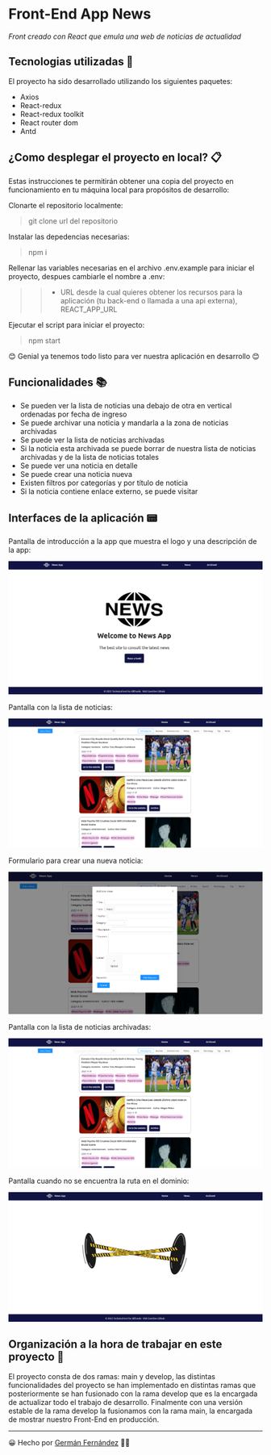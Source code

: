 # Front-End App News

_Front creado con React que emula una web de noticias de actualidad_

## Tecnologias utilizadas 🚀

El proyecto ha sido desarrollado utilizando los siguientes paquetes:

* Axios
* React-redux
* React-redux toolkit
* React router dom
* Antd
 
## ¿Como desplegar el proyecto en local? 📋
Estas instrucciones te permitirán obtener una copia del proyecto en funcionamiento en tu máquina local para propósitos de desarrollo:

Clonarte el repositorio localmente:

> git clone url del repositorio

Instalar las depedencias necesarias:

> npm i

Rellenar las variables necesarias en el archivo .env.example para iniciar el proyecto, despues cambiarle el nombre a .env:

> >   -  URL desde la cual quieres obtener los recursos para la aplicación (tu back-end o llamada a una api externa), REACT_APP_URL

Ejecutar el script para iniciar el proyecto:

> npm start

😊 Genial ya tenemos todo listo para ver nuestra aplicación en desarrollo 😊

## Funcionalidades 📚

- Se pueden ver la lista de noticias una debajo de otra en vertical ordenadas por fecha de ingreso
- Se puede archivar una noticia y mandarla a la zona de noticias archivadas
- Se puede ver la lista de noticias archivadas
- Si la noticia esta archivada se puede borrar de nuestra lista de noticias archivadas y de la lista de noticias totales
- Se puede ver una noticia en detalle
- Se puede crear una noticia nueva
- Existen filtros por categorías y por título de noticia
- Si la noticia contiene enlace externo, se puede visitar

## Interfaces de la aplicación 📟

Pantalla de introducción a la app que muestra el logo y una descripción de la app:

![Foto Home](./images_github/Home.png)

Pantalla con la lista de noticias:

![Foto News](./images_github/News.png)

Formulario para crear una nueva noticia:

![Foto Form](./images_github/Form.png)

Pantalla con la lista de noticias archivadas:

![Foto Archived](./images_github/Archived.png)

Pantalla cuando no se encuentra la ruta en el dominio:

![Foto Notfound](./images_github/Notfound.png)

## Organización a la hora de trabajar en este proyecto 📌
El proyecto consta de dos ramas: main y develop, las distintas funcionalidades del proyecto se han implementado en distintas ramas que posteriormente se han fusionado con la rama develop que es la encargada de actualizar todo el trabajo de desarrollo. Finalmente con una versión estable de la rama develop la fusionamos con la rama main, la encargada de mostrar nuestro Front-End en producción.

---

😀 Hecho por [Germán Fernández](https://www.linkedin.com/in/geerdev/) 🧑‍💻